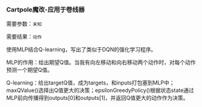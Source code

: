 ### Cartpole魔改-应用于卷线器

需要参数：`未知`

需要结果：`动作`

使用MLP结合Q-learning，写出了类似于DQN的强化学习程序。

MLP的作用：给出期望Q值。当我有向左移动和向右移动两个动作时，对每个动作预测一个期望Q值。

Q-learning：给出targetQ值，成为targets，和inputs打包塞到MLP中；maxQValue()选择出Q值更大的决策；epsilonGreedyPolicy()根据状态state通过MLP前向传播得到outputs[0]和outputs[1]，并返回Q值更大的动作作为决策。





























